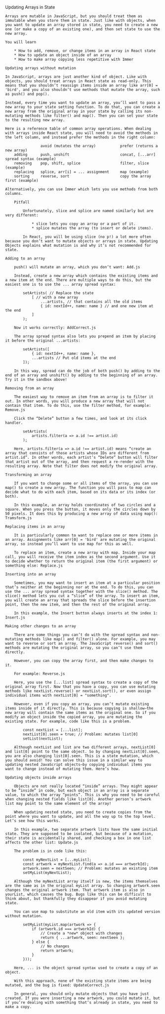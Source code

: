 Updating Arrays in State

    Arrays are mutable in JavaScript, but you should treat them as immutable when you store them in state. Just like with objects, when you want to update an array stored in state, you need to create a new one (or make a copy of an existing one), and then set state to use the new array.

    You will learn

        * How to add, remove, or change items in an array in React state
        * How to update an object inside of an array
        * How to make array copying less repetitive with Immer

    Updating arrays without mutation

    In JavaScript, arrays are just another kind of object. Like with objects, you should treat arrays in React state as read-only. This means that you shouldn’t reassign items inside an array like arr[0] = 'bird', and you also shouldn’t use methods that mutate the array, such as push() and pop().

    Instead, every time you want to update an array, you’ll want to pass a new array to your state setting function. To do that, you can create a new array from the original array in your state by calling its non-mutating methods like filter() and map(). Then you can set your state to the resulting new array.

    Here is a reference table of common array operations. When dealing with arrays inside React state, you will need to avoid the methods in the left column, and instead prefer the methods in the right column:

                    avoid (mutates the array)	        prefer (returns a new array)
        adding	    push, unshift	                    concat, [...arr] spread syntax (example)
        removing	pop, shift, splice	                filter, slice (example)
        replacing	splice, arr[i] = ... assignment	    map (example)
        sorting	    reverse, sort	                    copy the array first (example)

    Alternatively, you can use Immer which lets you use methods from both columns.

        Pitfall

            Unfortunately, slice and splice are named similarly but are very different:

                * slice lets you copy an array or a part of it.
                * splice mutates the array (to insert or delete items).

            In React, you will be using slice (no p!) a lot more often because you don’t want to mutate objects or arrays in state. Updating Objects explains what mutation is and why it’s not recommended for state.

    Adding to an array

        push() will mutate an array, which you don’t want: Add.js

        Instead, create a new array which contains the existing items and a new item at the end. There are multiple ways to do this, but the easiest one is to use the ... array spread syntax:

            setArtists( // Replace the state
                [ // with a new array
                    ...artists, // that contains all the old items
                    { id: nextId++, name: name } // and one new item at the end
                ]
            );

        Now it works correctly: AddCorrect.js

        The array spread syntax also lets you prepend an item by placing it before the original ...artists:

            setArtists([
                { id: nextId++, name: name },
                ...artists // Put old items at the end
            ]);

        In this way, spread can do the job of both push() by adding to the end of an array and unshift() by adding to the beginning of an array. Try it in the sandbox above!

    Removing from an array

        The easiest way to remove an item from an array is to filter it out. In other words, you will produce a new array that will not contain that item. To do this, use the filter method, for example: Remove.js

        Click the “Delete” button a few times, and look at its click handler.

            setArtists(
                artists.filter(a => a.id !== artist.id)
            );

        Here, artists.filter(a => a.id !== artist.id) means “create an array that consists of those artists whose IDs are different from artist.id”. In other words, each artist’s “Delete” button will filter that artist out of the array, and then request a re-render with the resulting array. Note that filter does not modify the original array.

    Transforming an array

        If you want to change some or all items of the array, you can use map() to create a new array. The function you will pass to map can decide what to do with each item, based on its data or its index (or both).

        In this example, an array holds coordinates of two circles and a square. When you press the button, it moves only the circles down by 50 pixels. It does this by producing a new array of data using map(): Tramsform.js

    Replacing items in an array

        It is particularly common to want to replace one or more items in an array. Assignments like arr[0] = 'bird' are mutating the original array, so instead you’ll want to use map for this as well.

        To replace an item, create a new array with map. Inside your map call, you will receive the item index as the second argument. Use it to decide whether to return the original item (the first argument) or something else: Replace.js

    Inserting into an array

        Sometimes, you may want to insert an item at a particular position that’s neither at the beginning nor at the end. To do this, you can use the ... array spread syntax together with the slice() method. The slice() method lets you cut a “slice” of the array. To insert an item, you will create an array that spreads the slice before the insertion point, then the new item, and then the rest of the original array.

        In this example, the Insert button always inserts at the index 1: Insert.js

    Making other changes to an array

        There are some things you can’t do with the spread syntax and non-mutating methods like map() and filter() alone. For example, you may want to reverse or sort an array. The JavaScript reverse() and sort() methods are mutating the original array, so you can’t use them directly.

        However, you can copy the array first, and then make changes to it.

        For example: Reverse.js

        Here, you use the [...list] spread syntax to create a copy of the original array first. Now that you have a copy, you can use mutating methods like nextList.reverse() or nextList.sort(), or even assign individual items with nextList[0] = "something".

        However, even if you copy an array, you can’t mutate existing items inside of it directly. This is because copying is shallow—the new array will contain the same items as the original one. So if you modify an object inside the copied array, you are mutating the existing state. For example, code like this is a problem.

            const nextList = [...list];
            nextList[0].seen = true; // Problem: mutates list[0]
            setList(nextList);

        Although nextList and list are two different arrays, nextList[0] and list[0] point to the same object. So by changing nextList[0].seen, you are also changing list[0].seen. This is a state mutation, which you should avoid! You can solve this issue in a similar way to updating nested JavaScript objects—by copying individual items you want to change instead of mutating them. Here’s how.

    Updating objects inside arrays

        Objects are not really located “inside” arrays. They might appear to be “inside” in code, but each object in an array is a separate value, to which the array “points”. This is why you need to be careful when changing nested fields like list[0]. Another person’s artwork list may point to the same element of the array!

        When updating nested state, you need to create copies from the point where you want to update, and all the way up to the top level. Let’s see how this works.

        In this example, two separate artwork lists have the same initial state. They are supposed to be isolated, but because of a mutation, their state is accidentally shared, and checking a box in one list affects the other list: Update.js

        The problem is in code like this:

            const myNextList = [...myList];
            const artwork = myNextList.find(a => a.id === artworkId);
            artwork.seen = nextSeen; // Problem: mutates an existing item
            setMyList(myNextList);

        Although the myNextList array itself is new, the items themselves are the same as in the original myList array. So changing artwork.seen changes the original artwork item. That artwork item is also in yourList, which causes the bug. Bugs like this can be difficult to think about, but thankfully they disappear if you avoid mutating state.

        You can use map to substitute an old item with its updated version without mutation.

            setMyList(myList.map(artwork => {
                if (artwork.id === artworkId) {
                    // Create a *new* object with changes
                    return { ...artwork, seen: nextSeen };
                } else {
                    // No changes
                    return artwork;
                }
            }));

        Here, ... is the object spread syntax used to create a copy of an object.

        With this approach, none of the existing state items are being mutated, and the bug is fixed: UpdateCorrect.js

        In general, you should only mutate objects that you have just created. If you were inserting a new artwork, you could mutate it, but if you’re dealing with something that’s already in state, you need to make a copy.
